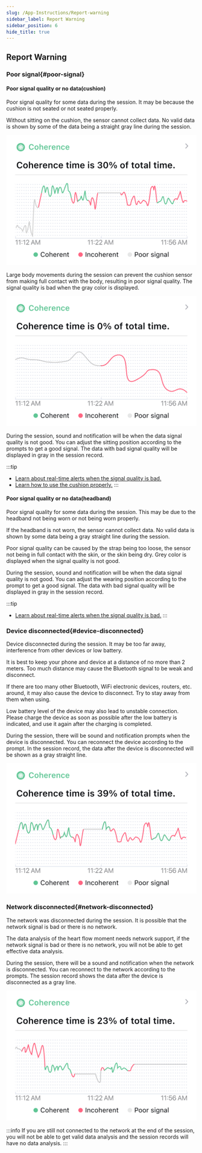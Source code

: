 ```yaml
---
slug: /App-Instructions/Report-warning
sidebar_label: Report Warning
sidebar_position: 6
hide_title: true
---
```


## Report Warning
### Poor signal{#poor-signal}
#### Poor signal quality or no data(cushion)
Poor signal quality for some data during the session. It may be because the cushion is not seated or not seated properly.

Without sitting on the cushion, the sensor cannot collect data. No valid data is shown by some of the data being a straight gray line during the session.

![Poor signal](ImagesH/poor_signal_2.png)

Large body movements during the session can prevent the cushion sensor from making full contact with the body, resulting in poor signal quality. The signal quality is bad when the gray color is displayed.

![Poor signal](ImagesH/poor_signal_1.png)

During the session, sound and notification will be when the data signal quality is not good. You can adjust the sitting position according to the prompts to get a good signal. The data with bad signal quality will be displayed in gray in the session record.

:::tip
* [Learn about real-time alerts when the signal quality is bad.](../Cushion%20Instructions/There_is_no_real-time_biodata_displayed.md)
* [Learn how to use the cushion properly.](../Cushion%20Instructions/Sitting%20Instructions.md)
:::

#### Poor signal quality or no data(headband)

Poor signal quality for some data during the session. This may be due to the headband not being worn or not being worn properly.

If the headband is not worn, the sensor cannot collect data. No valid data is shown by some data being a gray straight line during the session.

Poor signal quality can be caused by the strap being too loose, the sensor not being in full contact with the skin, or the skin being dry. Grey color is displayed when the signal quality is not good.

During the session, sound and notification will be when the data signal quality is not good. You can adjust the wearing position according to the prompt to get a good signal. The data with bad signal quality will be displayed in gray in the session record.


:::tip
* [Learn about real-time alerts when the signal quality is bad.](/source/docs/Headband%20Instructions/There_is_no_real-time_biodata_displayed.md)
:::

### Device disconnected{#device-disconnected}

Device disconnected during the session. It may be too far away, interference from other devices or low battery.

It is best to keep your phone and device at a distance of no more than 2 meters. Too much distance may cause the Bluetooth signal to be weak and disconnect.

If there are too many other Bluetooth, WiFi electronic devices, routers, etc. around, it may also cause the device to disconnect. Try to stay away from them when using.

Low battery level of the device may also lead to unstable connection. Please charge the device as soon as possible after the low battery is indicated, and use it again after the charging is completed.

During the session, there will be sound and notification prompts when the device is disconnected. You can reconnect the device according to the prompt. In the session record, the data after the device is disconnected will be shown as a gray straight line.

![Device Disconnected](ImagesH/device_disconnected.png)

### Network disconnected{#network-disconnected}
The network was disconnected during the session. It is possible that the network signal is bad or there is no network.

The data analysis of the heart flow moment needs network support, if the network signal is bad or there is no network, you will not be able to get effective data analysis.

During the session, there will be a sound and notification when the network is disconnected. You can reconnect to the network according to the prompts. The session record shows the data after the device is disconnected as a gray line.

![Network Disconnected](ImagesH/network_disconnected.png)

:::info
If you are still not connected to the network at the end of the session, you will not be able to get valid data analysis and the session records will have no data analysis.
:::